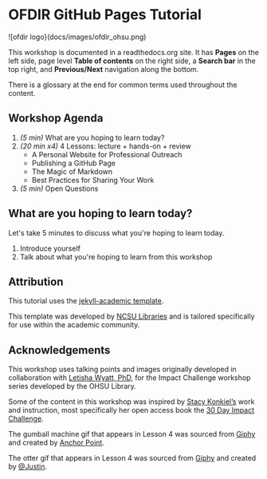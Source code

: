 # OFDIR GitHub Pages Tutorial

![ofdir logo}(docs/images/ofdir_ohsu.png)

This workshop is documented in a readthedocs.org site.  It has **Pages** on the left side, page level **Table of contents** on the right side, a **Search bar** in the top right, and **Previous/Next** navigation along the bottom.

There is a glossary at the end for common terms used throughout the content.
 
## Workshop Agenda

1. *(5 min)* What are you hoping to learn today?
1. *(20 min x4)* 4 Lessons: lecture + hands-on + review
    - A Personal Website for Professional Outreach
    - Publishing a GitHub Page
    - The Magic of Markdown
    - Best Practices for Sharing Your Work
1. *(5 min)* Open Questions

## What are you hoping to learn today?

Let's take 5 minutes to discuss what you're hoping to learn today.

1. Introduce yourself
1. Talk about what you're hoping to learn from this workshop

## Attribution

This tutorial uses the [jekyll-academic template](https://github.com/NCSU-Libraries/jekyll-academic).

This template was developed by [NCSU Libraries](https://www.lib.ncsu.edu/) and is tailored specifically for use within the academic community.

## Acknowledgements

This workshop uses talking points and images originally developed in collaboration with [Letisha Wyatt, PhD](https://www.letisharwyatt.com), for the Impact Challenge workshop series developed by the OHSU Library.

Some of the content in this workshop was inspired by [Stacy Konkiel’s]( https://stacykonkiel.org/) work and instruction, most specifically her open access book the [30 Day Impact Challenge]( http://blog.impactstory.org/research-impact-challenge-ebook/). 

The gumball machine gif that appears in Lesson 4 was sourced from [Giphy]( https://giphy.com/) and created by [Anchor Point](https://www.anchorpoint.work/).  

The otter gif that appears in Lesson 4 was sourced from [Giphy]( https://giphy.com/) and created by [@Justin](https://giphy.com/justin/). 


